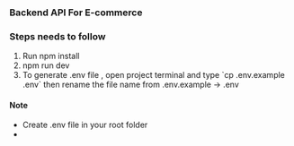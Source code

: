 ### Backend API For E-commerce

### Steps needs to follow
<ol>
    <li>Run npm install</li>
    <li>npm run dev</li>
    <li>To generate .env file , open project terminal and type `cp .env.example .env` then rename the file name from .env.example -> .env</li>
</ol>


#### Note
<ul>
    <li>Create .env file in your root folder</li>
    <li></li>
</ul>
